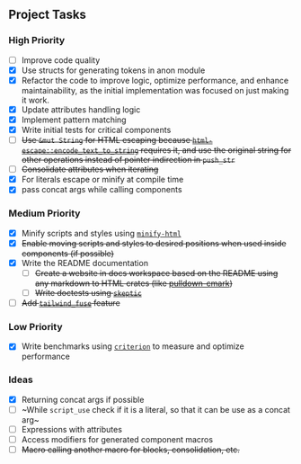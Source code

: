 ## Project Tasks

### High Priority

- [ ] Improve code quality
- [x] Use structs for generating tokens in anon module
- [x] Refactor the code to improve logic, optimize performance, and enhance maintainability, as the initial implementation was focused on just making it work.
- [x] Update attributes handling logic
- [x] Implement pattern matching
- [x] Write initial tests for critical components
- [ ] ~~Use `&mut String` for HTML escaping because [`html-escape::encode_text_to_string`](https://docs.rs/html-escape/0.2.13/html_escape/fn.encode_text_to_string.html) requires it, and use the original string for other operations instead of pointer indirection in `push_str`~~
- [ ] ~~Consolidate attributes when iterating~~
- [x] For literals escape or minify at compile time
- [x] pass concat args while calling components

### Medium Priority

- [x] Minify scripts and styles using [`minify-html`](https://crates.io/crates/minify-html)
- [x] ~~Enable moving scripts and styles to desired positions when used inside components (if possible)~~
- [x] Write the README documentation
  - [ ] ~~Create a website in docs workspace based on the README using any markdown to HTML crates (like [pulldown-cmark](https://crates.io/crates/pulldown-cmark))~~
  - [ ] ~~Write doctests using [`skeptic`](https://crates.io/crates/skeptic)~~
- [ ] ~~Add [`tailwind_fuse`](https://crates.io/crates/tailwind_fuse) feature~~

### Low Priority

- [x] Write benchmarks using [`criterion`](https://crates.io/crates/criterion) to measure and optimize performance

### Ideas

- [x] Returning concat args if possible
- [ ] ~While `script_use` check if it is a literal, so that it can be use as a concat arg~
- [ ] Expressions with attributes
- [ ] Access modifiers for generated component macros
- [ ] ~~Macro calling another macro for blocks, consolidation, etc.~~
